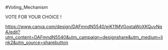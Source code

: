 #Voting_Mechanism


VOTE FOR YOUR CHOICE !

https://www.canva.com/design/DAFmndN5540/ejK11MVGostaWoXKQuyNqA/edit?utm_content=DAFmndN5540&utm_campaign=designshare&utm_medium=link2&utm_source=sharebutton
